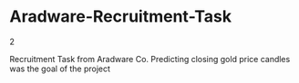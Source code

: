 # Aradware-Recruitment-Task
2

Recruitment Task from Aradware Co. Predicting closing gold price candles was the goal of the project
